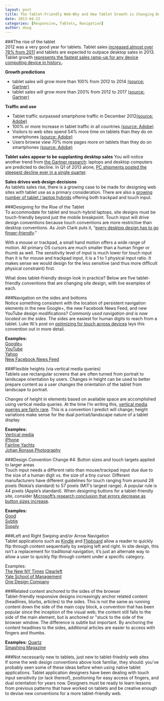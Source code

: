 ```yaml
---
layout: post
title: The Tablet-Friendly Web—Why and How Tablet Growth is Changing Design Conventions 
date: 2013-04-22
categories: [Responsive, Tablets, Navigation]
author: doug
---
```


###The rise of the tablet  
2012 was a very good year for tablets. Tablet sales [increased almost over 78% from 2011](http://techcrunch.com/2013/03/27/idc-tablet-growth-2012-2017/) and tablets are expected to outpace desktop sales in 2013. Tablet growth [represents the fastest sales ramp-up for any device computing device in history.](http://www.businessinsider.com/bii-report-how-tablet-sales-are-exploding-this-year-2012-12).  

**Growth predictions**  
- tablet sales will grow more than 100% from 2012 to 2014 [(source: Gartner)](http://www.gartner.com/newsroom/id/2408515)  
- tablet sales will grow more than 200% from 2012 to 2017   [(source: Gartner)](http://www.gartner.com/newsroom/id/2408515)   

**Traffic and use**  
- Tablet traffic surpassed smartphone traffic in December 2012[(source: Adobe)](http://blogs.adobe.com/digitalmarketing/digital-index/tablets-trump-smartphones-in-global-website-traffic/)  
- 100% or more increase in tablet traffic in all countries [(source: Adobe)](http://blogs.adobe.com/digitalmarketing/digital-index/tablets-trump-smartphones-in-global-website-traffic/)  
- Visitors to web sites spend 54% more time on tablets than they do on smartphones [(source: Adobe)](http://blogs.adobe.com/digitalmarketing/digital-index/tablets-trump-smartphones-in-global-website-traffic/)  
- Users browse view 70% more pages more on tablets than they do on smartphones [(source: Adobe)](http://blogs.adobe.com/digitalmarketing/digital-index/tablets-trump-smartphones-in-global-website-traffic/)  

**Tablet sales appear to be supplanting desktop sales** 
You will notice another trend from [the Gartner research](http://www.gartner.com/newsroom/id/2408515): laptops and desktop computers are predicted to decline. In Q1 of 2013 alone, [PC shipments posted the steepest decline ever in a single quarter](http://www.idc.com/getdoc.jsp?containerId=prUS24065413).  

**Sales drives web design decisions**  
As tablets sales rise, there is a growing case to be made for designing web sites with tablet use as a primary consideration. There are also a [growing number of tablet / laptop hybrids](http://www.webmonkey.com/2013/04/what-the-tablet-laptop-hybrid-means-for-web-developers/) offering both trackpad and touch input. 

###Designing for the Rise of the Tablet  
To accommodate for tablet and touch-hybrid laptops, site designs must be touch-friendly beyond just the mobile breakpoint. Touch input will drive design conventions because touch conventions are more restrictive than desktop conventions. As Josh Clark puts it, “[every desktop design has to go finger-friendly](http://globalmoxie.com/blog/desktop-touch-design.shtml).” 

With a mouse or trackpad, a small hand motion offers a wide range of motion. All primary OS cursors are much smaller than a human finger or thumb as well. The sensitivity level of input is much lower for touch input than it is for mouse and trackpad input, it is a 1 to 1 physical input ratio. It makes sense we would design for the less sensitive (and thus more difficult physical constraint) first.  

What does tablet-friendly design look in practice? Below are five tablet-friendly conventions that are changing site design, with live examples of each. 

###Navigation on the sides and bottoms  
Notice something consistent with the location of persistent navigation elements in the new Google+, the new Facebook News Feed, and new YouTube design modifications? *Commonly used navigation and is now located on the sides*. The sides are easiest for human digits to reach from a tablet. Luke W.’s post on [optimizing for touch across devices](http://www.lukew.com/ff/entry.asp?1649) lays this convention out in more detail.

**Examples:**  
[Google+](https://plus.google.com/)  
[YouTube](http://www.youtube.com/)  
[Yahoo](http://www.yahoo.com/)  
[New Facebook News Feed](https://www.facebook.com/about/newsfeed)  

###Flexible heights (via vertical media queries)  
Tablets use rectangular screens that are often turned from portrait to landscape orientation by users. Changes in height can be used to better prepare content as a user changes the orientation of the tablet from landscape to portrait. 

Changes of height in elements based on available space are accomplished using vertical media queries. At the time I’m writing this, [vertical media queries are fairly rare](http://responsive.ly/2013/03/use-cases-for-vertical-media-queries/). This is a convention I predict will change; height variations make sense for the dual portrait/landscape nature of a tablet display.

**Examples:**  
[Vertical media ](http://responsive.ly/2013/03/use-cases-for-vertical-media-queries/)  
[iPhone](http://www.apple.com/iphone/)  
[Fairline Yachts](http://www.fairline.com/en/)  
[Johan Ronsse Photography](http://johanronsse.be/)  

###Design Convention Change #4: Button sizes and touch targets applied to larger areas  
Touch input needs a different ratio than mouse/trackpad input due due to the size of a human digit vs. the size of a tiny cursor. Different manufacturers have different guidelines for touch ranging from around 28 pixels (Nokia’s standard) to 57 pixels (MIT’s largest range). A popular rule is 44 pixels (Apple’s standard). When designing buttons for a tablet-friendly site, consider [Microsoft’s research conclusion that errors decrease as button sizes increase](http://research.microsoft.com/pubs/75812/parhi-mobileHCI06.pdf).

**Examples:**  
[Good](http://www.good.is/)  
[Svbtle](https://svbtle.com/magazine)  
[Svpply](https://svpply.com/)  

###Left and Right Swiping and/or Arrow Navigation  
Tablet applications such as [Kindle](http://www.amazon.com/gp/feature.html?ie=UTF8&docId=1000493771) and [Flipboard](http://flipboard.com/) allow a reader to quickly flip through content sequentially by swiping left and right. In site design, this isn’t a replacement for traditional navigation, it’s just an alternate way to allow a user to quickly flip through content under a specific category.

Examples:  
[The New NY Times](http://www.nytimes.com/marketing/prototype/)  [Clearleft](http://clearleft.com/does/information-architecture)  
[Yale School of Management](http://explore.som.yale.edu/#/yale-experience/yale-university)  
[One Design Company](http://onedesigncompany.com)  

###Related content anchored to the sides of the browser  
Tablet-friendly responsive designs increasingly anchor related content (headlines, blurbs, articles) to the sides. This is not the same as running content down the side of the main copy block, a convention that has been popular since the inception of the visual web; the content still falls to the side of the main element, but is anchored or "stuck to the side of the browser window. The difference is subtle but important. By anchoring the content headlines to the sides, additional articles are easier to access with fingers and thumbs.

**Examples:**
[Quartz](http://qz.com/)  
[Smashing Magazine](http://www.smashingmagazine.com/)  

###Not necessarily new to tablets, just new to tablet-friednly web sites  
If some the web design conventions above look familiar, they should: you’ve probably seen some of these ideas before when using native tablet applications. Tablet application designers have been dealing with touch input sensitivity (or lack thereof), positioning for easy access of fingers, and dual orientation for years now. Designers must be ready to learn lessons from previous patterns that have worked on tablets and be creative enough to devise new conventions for a more tablet-friendly web.